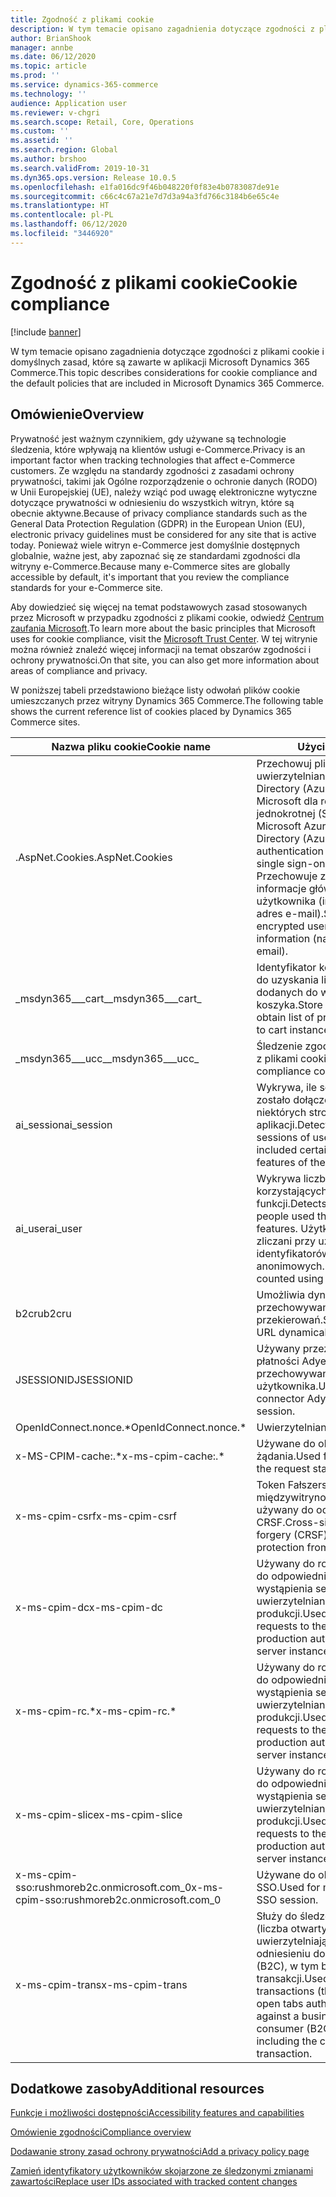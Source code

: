 ```yaml
---
title: Zgodność z plikami cookie
description: W tym temacie opisano zagadnienia dotyczące zgodności z plikami cookie i domyślnych zasad, które są zawarte w aplikacji Microsoft Dynamics 365 Commerce.
author: BrianShook
manager: annbe
ms.date: 06/12/2020
ms.topic: article
ms.prod: ''
ms.service: dynamics-365-commerce
ms.technology: ''
audience: Application user
ms.reviewer: v-chgri
ms.search.scope: Retail, Core, Operations
ms.custom: ''
ms.assetid: ''
ms.search.region: Global
ms.author: brshoo
ms.search.validFrom: 2019-10-31
ms.dyn365.ops.version: Release 10.0.5
ms.openlocfilehash: e1fa016dc9f46b048220f0f83e4b0783087de91e
ms.sourcegitcommit: c66c4c67a21e7d7d3a94a3fd766c3184b6e65c4e
ms.translationtype: HT
ms.contentlocale: pl-PL
ms.lasthandoff: 06/12/2020
ms.locfileid: "3446920"
---
```

# <a name="cookie-compliance"></a><span data-ttu-id="e2816-103">Zgodność z plikami cookie</span><span class="sxs-lookup"><span data-stu-id="e2816-103">Cookie compliance</span></span>

[!include [banner](includes/banner.md)]

<span data-ttu-id="e2816-104">W tym temacie opisano zagadnienia dotyczące zgodności z plikami cookie i domyślnych zasad, które są zawarte w aplikacji Microsoft Dynamics 365 Commerce.</span><span class="sxs-lookup"><span data-stu-id="e2816-104">This topic describes considerations for cookie compliance and the default policies that are included in Microsoft Dynamics 365 Commerce.</span></span>

## <a name="overview"></a><span data-ttu-id="e2816-105">Omówienie</span><span class="sxs-lookup"><span data-stu-id="e2816-105">Overview</span></span>

<span data-ttu-id="e2816-106">Prywatność jest ważnym czynnikiem, gdy używane są technologie śledzenia, które wpływają na klientów usługi e-Commerce.</span><span class="sxs-lookup"><span data-stu-id="e2816-106">Privacy is an important factor when tracking technologies that affect e-Commerce customers.</span></span> <span data-ttu-id="e2816-107">Ze względu na standardy zgodności z zasadami ochrony prywatności, takimi jak Ogólne rozporządzenie o ochronie danych (RODO) w Unii Europejskiej (UE), należy wziąć pod uwagę elektroniczne wytyczne dotyczące prywatności w odniesieniu do wszystkich witryn, które są obecnie aktywne.</span><span class="sxs-lookup"><span data-stu-id="e2816-107">Because of privacy compliance standards such as the General Data Protection Regulation (GDPR) in the European Union (EU), electronic privacy guidelines must be considered for any site that is active today.</span></span> <span data-ttu-id="e2816-108">Ponieważ wiele witryn e-Commerce jest domyślnie dostępnych globalnie, ważne jest, aby zapoznać się ze standardami zgodności dla witryny e-Commerce.</span><span class="sxs-lookup"><span data-stu-id="e2816-108">Because many e-Commerce sites are globally accessible by default, it's important that you review the compliance standards for your e-Commerce site.</span></span>

<span data-ttu-id="e2816-109">Aby dowiedzieć się więcej na temat podstawowych zasad stosowanych przez Microsoft w przypadku zgodności z plikami cookie, odwiedź [Centrum zaufania Microsoft](https://www.microsoft.com/trust-center).</span><span class="sxs-lookup"><span data-stu-id="e2816-109">To learn more about the basic principles that Microsoft uses for cookie compliance, visit the [Microsoft Trust Center](https://www.microsoft.com/trust-center).</span></span> <span data-ttu-id="e2816-110">W tej witrynie można również znaleźć więcej informacji na temat obszarów zgodności i ochrony prywatności.</span><span class="sxs-lookup"><span data-stu-id="e2816-110">On that site, you can also get more information about areas of compliance and privacy.</span></span>

<span data-ttu-id="e2816-111">W poniższej tabeli przedstawiono bieżące listy odwołań plików cookie umieszczanych przez witryny Dynamics 365 Commerce.</span><span class="sxs-lookup"><span data-stu-id="e2816-111">The following table shows the current reference list of cookies placed by Dynamics 365 Commerce sites.</span></span>

| <span data-ttu-id="e2816-112">Nazwa pliku cookie</span><span class="sxs-lookup"><span data-stu-id="e2816-112">Cookie name</span></span>                               | <span data-ttu-id="e2816-113">Użycie</span><span class="sxs-lookup"><span data-stu-id="e2816-113">Usage</span></span>                                                        |
| ------------------------------------------- | ------------------------------------------------------------ |
| <span data-ttu-id="e2816-114">.AspNet.Cookies</span><span class="sxs-lookup"><span data-stu-id="e2816-114">.AspNet.Cookies</span></span>                             | <span data-ttu-id="e2816-115">Przechowuj pliki cookie uwierzytelniania Azure Active Directory (Azure AD) od firmy Microsoft dla rejestracji jednokrotnej (SSO).</span><span class="sxs-lookup"><span data-stu-id="e2816-115">Store Microsoft Azure Active Directory (Azure AD) authentication cookies for single sign-on (SSO).</span></span> <span data-ttu-id="e2816-116">Przechowuje zaszyfrowane informacje główne użytkownika (imię, nazwisko, adres e-mail).</span><span class="sxs-lookup"><span data-stu-id="e2816-116">Stores encrypted user principal information (name, surname, email).</span></span> |
| <span data-ttu-id="e2816-117">&#95;msdyn365___cart&#95;</span><span class="sxs-lookup"><span data-stu-id="e2816-117">&#95;msdyn365___cart&#95;</span></span>                           | <span data-ttu-id="e2816-118">Identyfikator koszyka używany do uzyskania listy produktów dodanych do wystąpienia koszyka.</span><span class="sxs-lookup"><span data-stu-id="e2816-118">Store cart ID used to obtain list of products added to cart instance.</span></span> |
| <span data-ttu-id="e2816-119">&#95;msdyn365___ucc&#95;</span><span class="sxs-lookup"><span data-stu-id="e2816-119">&#95;msdyn365___ucc&#95;</span></span>                            | <span data-ttu-id="e2816-120">Śledzenie zgody na zgodność z plikami cookie.</span><span class="sxs-lookup"><span data-stu-id="e2816-120">Cookie compliance consent tracking.</span></span>                          |
| <span data-ttu-id="e2816-121">ai_session</span><span class="sxs-lookup"><span data-stu-id="e2816-121">ai_session</span></span>                                  | <span data-ttu-id="e2816-122">Wykrywa, ile sesji użytkownika zostało dołączonych do niektórych stron i funkcji aplikacji.</span><span class="sxs-lookup"><span data-stu-id="e2816-122">Detects how many sessions of user activity have included certain pages and features of the app.</span></span> |
| <span data-ttu-id="e2816-123">ai_user</span><span class="sxs-lookup"><span data-stu-id="e2816-123">ai_user</span></span>                                     | <span data-ttu-id="e2816-124">Wykrywa liczbę osób korzystających z aplikacji i jej funkcji.</span><span class="sxs-lookup"><span data-stu-id="e2816-124">Detects how many people used the app and its features.</span></span> <span data-ttu-id="e2816-125">Użytkownicy są zliczani przy użyciu identyfikatorów anonimowych.</span><span class="sxs-lookup"><span data-stu-id="e2816-125">Users are counted using anonymous IDs.</span></span> |
| <span data-ttu-id="e2816-126">b2cru</span><span class="sxs-lookup"><span data-stu-id="e2816-126">b2cru</span></span>                                       | <span data-ttu-id="e2816-127">Umożliwia dynamiczne przechowywanie adresów URL przekierowań.</span><span class="sxs-lookup"><span data-stu-id="e2816-127">Stores redirect URL dynamically.</span></span>                              |
| <span data-ttu-id="e2816-128">JSESSIONID</span><span class="sxs-lookup"><span data-stu-id="e2816-128">JSESSIONID</span></span>                                  | <span data-ttu-id="e2816-129">Używany przez łącznika płatności Adyen do przechowywania sesji użytkownika.</span><span class="sxs-lookup"><span data-stu-id="e2816-129">Used by payment connector Adyen to store user session.</span></span>       |
| <span data-ttu-id="e2816-130">OpenIdConnect.nonce.&#42;</span><span class="sxs-lookup"><span data-stu-id="e2816-130">OpenIdConnect.nonce.&#42;</span></span>                       | <span data-ttu-id="e2816-131">Uwierzytelnianie</span><span class="sxs-lookup"><span data-stu-id="e2816-131">Authentication</span></span>                                               |
| <span data-ttu-id="e2816-132">x-MS-CPIM-cache:.&#42;</span><span class="sxs-lookup"><span data-stu-id="e2816-132">x-ms-cpim-cache:.&#42;</span></span>                          | <span data-ttu-id="e2816-133">Używane do obsługi stanu żądania.</span><span class="sxs-lookup"><span data-stu-id="e2816-133">Used for maintaining the request state.</span></span>                      |
| <span data-ttu-id="e2816-134">x-ms-cpim-csrf</span><span class="sxs-lookup"><span data-stu-id="e2816-134">x-ms-cpim-csrf</span></span>                              | <span data-ttu-id="e2816-135">Token Fałszerstwo żądania międzywitrynowego (CRSF) używany do ochrony przed CRSF.</span><span class="sxs-lookup"><span data-stu-id="e2816-135">Cross-site request forgery (CRSF) token used for protection from CRSF.</span></span>     |
| <span data-ttu-id="e2816-136">x-ms-cpim-dc</span><span class="sxs-lookup"><span data-stu-id="e2816-136">x-ms-cpim-dc</span></span>                                | <span data-ttu-id="e2816-137">Używany do routowania żądań do odpowiedniego wystąpienia serwera uwierzytelniania produkcji.</span><span class="sxs-lookup"><span data-stu-id="e2816-137">Used to route requests to the appropriate production authentication server instance.</span></span> |
| <span data-ttu-id="e2816-138">x-ms-cpim-rc.&#42;</span><span class="sxs-lookup"><span data-stu-id="e2816-138">x-ms-cpim-rc.&#42;</span></span>                              | <span data-ttu-id="e2816-139">Używany do routowania żądań do odpowiedniego wystąpienia serwera uwierzytelniania produkcji.</span><span class="sxs-lookup"><span data-stu-id="e2816-139">Used to route requests to the appropriate production authentication server instance.</span></span> |
| <span data-ttu-id="e2816-140">x-ms-cpim-slice</span><span class="sxs-lookup"><span data-stu-id="e2816-140">x-ms-cpim-slice</span></span>                             | <span data-ttu-id="e2816-141">Używany do routowania żądań do odpowiedniego wystąpienia serwera uwierzytelniania produkcji.</span><span class="sxs-lookup"><span data-stu-id="e2816-141">Used to route requests to the appropriate production authentication server instance.</span></span> |
| <span data-ttu-id="e2816-142">x-ms-cpim-sso:rushmoreb2c.onmicrosoft.com_0</span><span class="sxs-lookup"><span data-stu-id="e2816-142">x-ms-cpim-sso:rushmoreb2c.onmicrosoft.com_0</span></span> | <span data-ttu-id="e2816-143">Używane do obsługi sesji SSO.</span><span class="sxs-lookup"><span data-stu-id="e2816-143">Used for maintaining the SSO session.</span></span>                        |
| <span data-ttu-id="e2816-144">x-ms-cpim-trans</span><span class="sxs-lookup"><span data-stu-id="e2816-144">x-ms-cpim-trans</span></span>                             | <span data-ttu-id="e2816-145">Służy do śledzenia transakcji (liczba otwartych kart uwierzytelniających się w odniesieniu do oddziału firmy (B2C), w tym bieżącej transakcji.</span><span class="sxs-lookup"><span data-stu-id="e2816-145">Used for tracking transactions (the number of open tabs authenticating against a business-to-consumer (B2C) site), including the current transaction.</span></span> |

## <a name="additional-resources"></a><span data-ttu-id="e2816-146">Dodatkowe zasoby</span><span class="sxs-lookup"><span data-stu-id="e2816-146">Additional resources</span></span>

[<span data-ttu-id="e2816-147">Funkcje i możliwości dostępności</span><span class="sxs-lookup"><span data-stu-id="e2816-147">Accessibility features and capabilities</span></span>](accessibility.md)

[<span data-ttu-id="e2816-148">Omówienie zgodności</span><span class="sxs-lookup"><span data-stu-id="e2816-148">Compliance overview</span></span>](compliance-overview.md)

[<span data-ttu-id="e2816-149">Dodawanie strony zasad ochrony prywatności</span><span class="sxs-lookup"><span data-stu-id="e2816-149">Add a privacy policy page</span></span>](add-privacy-page.md)

[<span data-ttu-id="e2816-150">Zamień identyfikatory użytkowników skojarzone ze śledzonymi zmianami zawartości</span><span class="sxs-lookup"><span data-stu-id="e2816-150">Replace user IDs associated with tracked content changes</span></span>](replace-IDs-tracked-changes.md)
